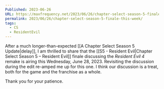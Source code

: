 ```yaml
---
Published: 2023-06-26
URL: https://maxfrequency.net/2023/06/26/chapter-select-season-5-finale-this-week/
permalink: 2023/06/26/chapter-select-season-5-finale-this-week/
tags:
  - CS
  - ResidentEvil
---
```

After a much longer-than-expected [[A Chapter Select Season 5 Update|delay]], I am thrilled to share that the [[S5 - Resident Evil|Chapter Select Season 5 – Resident Evil]] finale discussing the *Resident Evil 4* remake is airing this Wednesday, June 28, 2023. Revisiting the discussion during the edit re-amped me up for this one. I think our discussion is a treat, both for the game and the franchise as a whole.

Thank you for your patience.